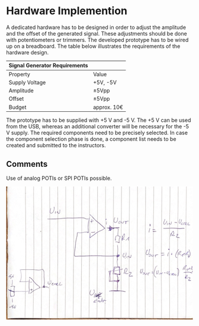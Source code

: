# Hardware Implemention

A dedicated hardware has to be designed in order to adjust the amplitude and
the offset of the generated signal. These adjustments should be done with
potentiometers or trimmers. The developed prototype has to be wired up on a
breadboard. The table below illustrates the requirements of the hardware design.

| Signal Generator Requirements |             |
|-------------------------------|-------------|
| Property                      | Value       |
| Supply Voltage                | +5V, -5V    |
| Amplitude                     | ±5Vpp       |
| Offset                        | ±5Vpp       |
| Budget                        | approx. 10€ |

The prototype has to be supplied with +5 V and -5 V. The +5 V can be used from
the USB, whereas an additional converter will be necessary for the -5 V supply.
The required components need to be precisely selected. In case the component
selection phase is done, a component list needs to be created and submitted to
the instructors.

## Comments

Use of analog POTIs or SPI POTIs possible.

![Schaltung](https://github.com/SeDi343/bel5_dms_project/blob/master/hardware/Schaltung.jpg)
